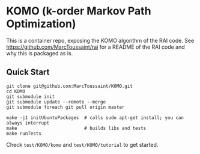 # KOMO (k-order Markov Path Optimization)

This is a container repo, exposing the KOMO algorithm of the RAI code. See https://github.com/MarcToussaint/rai for a README of the RAI code and why this is packaged as is.

## Quick Start

```
git clone git@github.com:MarcToussaint/KOMO.git
cd KOMO
git submodule init
git submodule update --remote --merge
git submodule foreach git pull origin master

make -j1 initUbuntuPackages  # calls sudo apt-get install; you can always interrupt
make                         # builds libs and tests
make runTests
```
Check `test/KOMO/komo` and `test/KOMO/tutorial` to get started.
